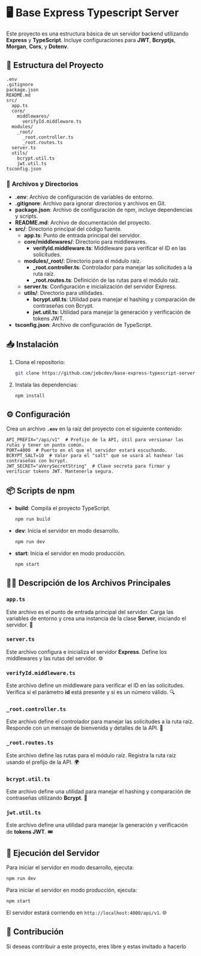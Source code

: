 # 🖥️ **Base Express Typescript Server**

Este proyecto es una estructura básica de un servidor backend utilizando **Express** y **TypeScript**. Incluye configuraciones para **JWT**, **Bcryptjs**, **Morgan**, **Cors**, y **Dotenv**.

## 📁 **Estructura del Proyecto**

```
.env
.gitignore
package.json
README.md
src/
  app.ts
  core/
    middlewares/
      verifyId.middleware.ts
  modules/
    _root/
      _root.controller.ts
      _root.routes.ts
  server.ts
  utils/
    bcrypt.util.ts
    jwt.util.ts
tsconfig.json
```

### 📄 **Archivos y Directorios**

- **.env**: Archivo de configuración de variables de entorno.
- **.gitignore**: Archivo para ignorar directorios y archivos en Git.
- **package.json**: Archivo de configuración de npm, incluye dependencias y scripts.
- **README.md**: Archivo de documentación del proyecto.
- **src/**: Directorio principal del código fuente.
  - **app.ts**: Punto de entrada principal del servidor.
  - **core/middlewares/**: Directorio para middlewares.
    - **verifyId.middleware.ts**: Middleware para verificar el ID en las solicitudes.
  - **modules/_root/**: Directorio para el módulo raíz.
    - **_root.controller.ts**: Controlador para manejar las solicitudes a la ruta raíz.
    - **_root.routes.ts**: Definición de las rutas para el módulo raíz.
  - **server.ts**: Configuración e inicialización del servidor Express.
  - **utils/**: Directorio para utilidades.
    - **bcrypt.util.ts**: Utilidad para manejar el hashing y comparación de contraseñas con Bcrypt.
    - **jwt.util.ts**: Utilidad para manejar la generación y verificación de tokens JWT.
- **tsconfig.json**: Archivo de configuración de TypeScript.

## 📥 **Instalación**

1. Clona el repositorio:
   ```sh
   git clone https://github.com/jebcdev/base-express-typescript-server
   ```
2. Instala las dependencias:
   ```sh
   npm install
   ```

## ⚙️ **Configuración**

Crea un archivo **`.env`** en la raíz del proyecto con el siguiente contenido:

```
API_PREFIX="/api/v1"  # Prefijo de la API, útil para versionar las rutas y tener un punto común.
PORT=4000  # Puerto en el que el servidor estará escuchando.
BCRYPT_SALT=10  # Valor para el "salt" que se usará al hashear las contraseñas con bcrypt.
JWT_SECRET="aVerySecretString"  # Clave secreta para firmar y verificar tokens JWT. Mantenerla segura.
```

## 📦 **Scripts de npm**

- **build**: Compila el proyecto TypeScript.
  ```sh
  npm run build
  ```
- **dev**: Inicia el servidor en modo desarrollo.
  ```sh
  npm run dev
  ```
- **start**: Inicia el servidor en modo producción.
  ```sh
  npm start
  ```

## 🧑‍💻 **Descripción de los Archivos Principales**

### `app.ts`
Este archivo es el punto de entrada principal del servidor. Carga las variables de entorno y crea una instancia de la clase **Server**, iniciando el servidor. 🚀

### `server.ts`
Este archivo configura e inicializa el servidor **Express**. Define los middlewares y las rutas del servidor. ⚙️

### `verifyId.middleware.ts`
Este archivo define un middleware para verificar el ID en las solicitudes. Verifica si el parámetro **id** está presente y si es un número válido. 🔍

### `_root.controller.ts`
Este archivo define el controlador para manejar las solicitudes a la ruta raíz. Responde con un mensaje de bienvenida y detalles de la API. 💬

### `_root.routes.ts`
Este archivo define las rutas para el módulo raíz. Registra la ruta raíz usando el prefijo de la API. 🌍

### `bcrypt.util.ts`
Este archivo define una utilidad para manejar el hashing y comparación de contraseñas utilizando **Bcrypt**. 🔐

### `jwt.util.ts`
Este archivo define una utilidad para manejar la generación y verificación de **tokens JWT**. 🎟️

## 🚀 **Ejecución del Servidor**

Para iniciar el servidor en modo desarrollo, ejecuta:

```sh
npm run dev
```

Para iniciar el servidor en modo producción, ejecuta:

```sh
npm start
```

El servidor estará corriendo en `http://localhost:4000/api/v1`. 🌐

## 🤝 **Contribución**

Si deseas contribuir a este proyecto, eres libre y estas invitado a hacerlo